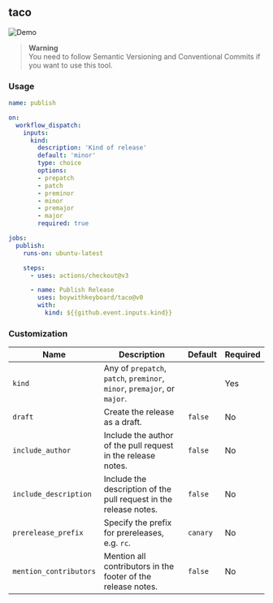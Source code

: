 ## taco

![Demo](https://raw.githubusercontent.com/boywithkeyboard/taco/dev/.github/demo.png)

> **Warning**\
> You need to follow Semantic Versioning and Conventional Commits if you want to
> use this tool.

### Usage

```yml
name: publish

on:
  workflow_dispatch:
    inputs:
      kind:
        description: 'Kind of release'
        default: 'minor'
        type: choice
        options:
        - prepatch
        - patch
        - preminor
        - minor
        - premajor
        - major
        required: true

jobs:
  publish:
    runs-on: ubuntu-latest

    steps:
      - uses: actions/checkout@v3

      - name: Publish Release
        uses: boywithkeyboard/taco@v0
        with:
          kind: ${{github.event.inputs.kind}}
```

### Customization

| Name                   | Description                                                              | Default  | Required |
| ---------------------- | ------------------------------------------------------------------------ | -------- | -------- |
| `kind`                 | Any of `prepatch`, `patch`, `preminor`, `minor`, `premajor`, or `major`. |          | Yes      |
| `draft`                | Create the release as a draft.                                           | `false`  | No       |
| `include_author`       | Include the author of the pull request in the release notes.             | `false`  | No       |
| `include_description`  | Include the description of the pull request in the release notes.        | `false`  | No       |
| `prerelease_prefix`    | Specify the prefix for prereleases, e.g. `rc`.                           | `canary` | No       |
| `mention_contributors` | Mention all contributors in the footer of the release notes.             | `false`  | No       |
